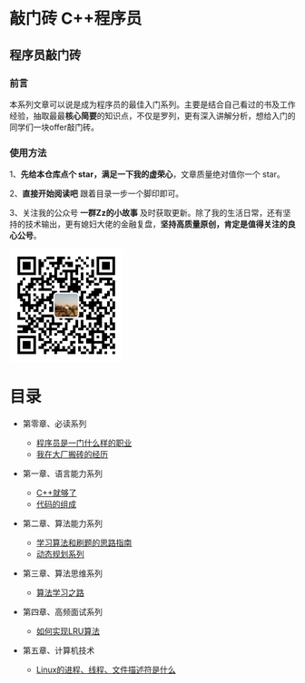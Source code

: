 # 敲门砖 C++程序员
## 程序员敲门砖

### 前言

本系列文章可以说是成为程序员的最佳入门系列。主要是结合自己看过的书及工作经验，抽取最最**核心简要**的知识点，不仅是罗列，更有深入讲解分析，想给入门的同学们一块offer敲门砖。

### 使用方法

1、**先给本仓库点个 star，满足一下我的虚荣心**，文章质量绝对值你一个 star。

2、**直接开始阅读吧** 跟着目录一步一个脚印即可。

3、关注我的公众号 **一群Zz的小故事** 及时获取更新。除了我的生活日常，还有坚持的技术输出，更有媳妇大佬的金融复盘，**坚持高质量原创，肯定是值得关注的良心公号**。

<img src="./pics/wechat/qrcode.jpg" width = "200" align=center />


# 目录

* 第零章、必读系列
  * [程序员是一门什么样的职业](算法思维系列/学习数据结构和算法的高效方法.md)
  * [我在大厂搬砖的经历]()

* 第一章、语言能力系列
  * [C++就够了](动态规划系列/动态规划详解进阶.md)
  * [代码的组成]()

* 第二章、算法能力系列
  * [学习算法和刷题的思路指南](算法思维系列/学习数据结构和算法的高效方法.md)
  * [动态规划系列](算法系列/动态规划详解.md)

* 第三章、算法思维系列
  
  * [算法学习之路](算法思维系列/算法学习之路.md)
  
* 第四章、高频面试系列
  
  * [如何实现LRU算法](高频面试系列/LRU算法.md)
  
* 第五章、计算机技术
  * [Linux的进程、线程、文件描述符是什么](技术/linux进程.md)
  


